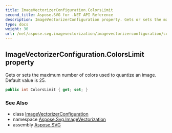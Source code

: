 ```yaml
---
title: ImageVectorizerConfiguration.ColorsLimit
second_title: Aspose.SVG for .NET API Reference
description: ImageVectorizerConfiguration property. Gets or sets the maximum number of colors used to quantize an image. Default value is 25
type: docs
weight: 30
url: /net/aspose.svg.imagevectorization/imagevectorizerconfiguration/colorslimit/
---
```

## ImageVectorizerConfiguration.ColorsLimit property

Gets or sets the maximum number of colors used to quantize an image. Default value is 25.

```csharp
public int ColorsLimit { get; set; }
```

### See Also

* class [ImageVectorizerConfiguration](../)
* namespace [Aspose.Svg.ImageVectorization](../../../aspose.svg.imagevectorization/)
* assembly [Aspose.SVG](../../../)

